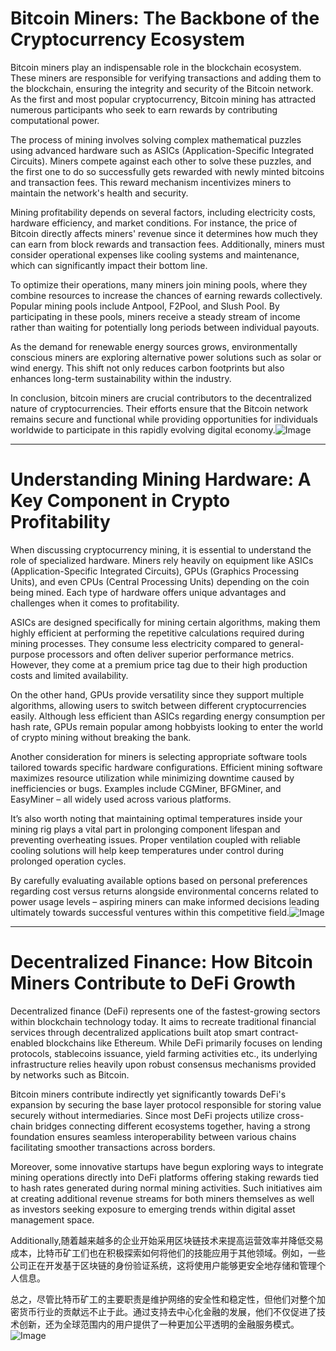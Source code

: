 # Bitcoin Miners: The Backbone of the Cryptocurrency Ecosystem

Bitcoin miners play an indispensable role in the blockchain ecosystem. These miners are responsible for verifying transactions and adding them to the blockchain, ensuring the integrity and security of the Bitcoin network. As the first and most popular cryptocurrency, Bitcoin mining has attracted numerous participants who seek to earn rewards by contributing computational power.

The process of mining involves solving complex mathematical puzzles using advanced hardware such as ASICs (Application-Specific Integrated Circuits). Miners compete against each other to solve these puzzles, and the first one to do so successfully gets rewarded with newly minted bitcoins and transaction fees. This reward mechanism incentivizes miners to maintain the network's health and security.

Mining profitability depends on several factors, including electricity costs, hardware efficiency, and market conditions. For instance, the price of Bitcoin directly affects miners' revenue since it determines how much they can earn from block rewards and transaction fees. Additionally, miners must consider operational expenses like cooling systems and maintenance, which can significantly impact their bottom line.

To optimize their operations, many miners join mining pools, where they combine resources to increase the chances of earning rewards collectively. Popular mining pools include Antpool, F2Pool, and Slush Pool. By participating in these pools, miners receive a steady stream of income rather than waiting for potentially long periods between individual payouts.

As the demand for renewable energy sources grows, environmentally conscious miners are exploring alternative power solutions such as solar or wind energy. This shift not only reduces carbon footprints but also enhances long-term sustainability within the industry.

In conclusion, bitcoin miners are crucial contributors to the decentralized nature of cryptocurrencies. Their efforts ensure that the Bitcoin network remains secure and functional while providing opportunities for individuals worldwide to participate in this rapidly evolving digital economy.![Image](https://github.com/user-attachments/assets/b6e7b7a2-655e-4d44-8baa-20c566a3cb65)

---

# Understanding Mining Hardware: A Key Component in Crypto Profitability

When discussing cryptocurrency mining, it is essential to understand the role of specialized hardware. Miners rely heavily on equipment like ASICs (Application-Specific Integrated Circuits), GPUs (Graphics Processing Units), and even CPUs (Central Processing Units) depending on the coin being mined. Each type of hardware offers unique advantages and challenges when it comes to profitability.

ASICs are designed specifically for mining certain algorithms, making them highly efficient at performing the repetitive calculations required during mining processes. They consume less electricity compared to general-purpose processors and often deliver superior performance metrics. However, they come at a premium price tag due to their high production costs and limited availability.

On the other hand, GPUs provide versatility since they support multiple algorithms, allowing users to switch between different cryptocurrencies easily. Although less efficient than ASICs regarding energy consumption per hash rate, GPUs remain popular among hobbyists looking to enter the world of crypto mining without breaking the bank.

Another consideration for miners is selecting appropriate software tools tailored towards specific hardware configurations. Efficient mining software maximizes resource utilization while minimizing downtime caused by inefficiencies or bugs. Examples include CGMiner, BFGMiner, and EasyMiner – all widely used across various platforms.

It’s also worth noting that maintaining optimal temperatures inside your mining rig plays a vital part in prolonging component lifespan and preventing overheating issues. Proper ventilation coupled with reliable cooling solutions will help keep temperatures under control during prolonged operation cycles.

By carefully evaluating available options based on personal preferences regarding cost versus returns alongside environmental concerns related to power usage levels – aspiring miners can make informed decisions leading ultimately towards successful ventures within this competitive field.![Image](https://github.com/user-attachments/assets/b6e7b7a2-655e-4d44-8baa-20c566a3cb65)

---

# Decentralized Finance: How Bitcoin Miners Contribute to DeFi Growth

Decentralized finance (DeFi) represents one of the fastest-growing sectors within blockchain technology today. It aims to recreate traditional financial services through decentralized applications built atop smart contract-enabled blockchains like Ethereum. While DeFi primarily focuses on lending protocols, stablecoins issuance, yield farming activities etc., its underlying infrastructure relies heavily upon robust consensus mechanisms provided by networks such as Bitcoin.

Bitcoin miners contribute indirectly yet significantly towards DeFi's expansion by securing the base layer protocol responsible for storing value securely without intermediaries. Since most DeFi projects utilize cross-chain bridges connecting different ecosystems together, having a strong foundation ensures seamless interoperability between various chains facilitating smoother transactions across borders.

Moreover, some innovative startups have begun exploring ways to integrate mining operations directly into DeFi platforms offering staking rewards tied to hash rates generated during normal mining activities. Such initiatives aim at creating additional revenue streams for both miners themselves as well as investors seeking exposure to emerging trends within digital asset management space.

Additionally,随着越来越多的企业开始采用区块链技术来提高运营效率并降低交易成本，比特币矿工们也在积极探索如何将他们的技能应用于其他领域。例如，一些公司正在开发基于区块链的身份验证系统，这将使用户能够更安全地存储和管理个人信息。

总之，尽管比特币矿工的主要职责是维护网络的安全性和稳定性，但他们对整个加密货币行业的贡献远不止于此。通过支持去中心化金融的发展，他们不仅促进了技术创新，还为全球范围内的用户提供了一种更加公平透明的金融服务模式。![Image](https://github.com/user-attachments/assets/b6e7b7a2-655e-4d44-8baa-20c566a3cb65)